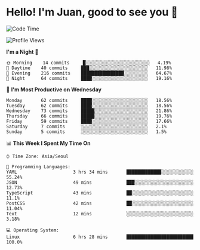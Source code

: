 # Hello! I'm Juan, good to see you 👋

<!--
**Y-k-Y/Y-k-Y** is a ✨ _special_ ✨ repository because its `README.md` (this file) appears on your GitHub profile.

Here are some ideas to get you started:

- 🔭 I’m currently working on ...
- 🌱 I’m currently learning ...
- 👯 I’m looking to collaborate on ...
- 🤔 I’m looking for help with ...
- 💬 Ask me about ...
- 📫 How to reach me: ...
- 😄 Pronouns: ...
- ⚡ Fun fact: ...
-->
<!--
![Profile views](https://gpvc.arturio.dev/Y-k-Y)

[![Omid Nikrah StackOverflow](https://github-readme-stackoverflow.vercel.app/?userID=9517076)](https://stackoverflow.com/users/9517076/i-have-10-fingers)
-->

<!--START_SECTION:waka-->
![Code Time](http://img.shields.io/badge/Code%20Time-0%20secs-blue)

![Profile Views](http://img.shields.io/badge/Profile%20Views-0-blue)

**I'm a Night 🦉** 

```text
🌞 Morning    14 commits     █░░░░░░░░░░░░░░░░░░░░░░░░   4.19% 
🌆 Daytime    40 commits     ███░░░░░░░░░░░░░░░░░░░░░░   11.98% 
🌃 Evening    216 commits    ████████████████░░░░░░░░░   64.67% 
🌙 Night      64 commits     ████░░░░░░░░░░░░░░░░░░░░░   19.16%

```
📅 **I'm Most Productive on Wednesday** 

```text
Monday       62 commits     ████░░░░░░░░░░░░░░░░░░░░░   18.56% 
Tuesday      62 commits     ████░░░░░░░░░░░░░░░░░░░░░   18.56% 
Wednesday    73 commits     █████░░░░░░░░░░░░░░░░░░░░   21.86% 
Thursday     66 commits     █████░░░░░░░░░░░░░░░░░░░░   19.76% 
Friday       59 commits     ████░░░░░░░░░░░░░░░░░░░░░   17.66% 
Saturday     7 commits      ░░░░░░░░░░░░░░░░░░░░░░░░░   2.1% 
Sunday       5 commits      ░░░░░░░░░░░░░░░░░░░░░░░░░   1.5%

```


📊 **This Week I Spent My Time On** 

```text
⌚︎ Time Zone: Asia/Seoul

💬 Programming Languages: 
YAML                     3 hrs 34 mins       █████████████░░░░░░░░░░░░   55.24% 
JSON                     49 mins             ███░░░░░░░░░░░░░░░░░░░░░░   12.73% 
TypeScript               43 mins             ██░░░░░░░░░░░░░░░░░░░░░░░   11.1% 
PostCSS                  42 mins             ██░░░░░░░░░░░░░░░░░░░░░░░   11.04% 
Text                     12 mins             ░░░░░░░░░░░░░░░░░░░░░░░░░   3.18%

💻 Operating System: 
Linux                    6 hrs 28 mins       █████████████████████████   100.0%

```


<!--END_SECTION:waka-->
